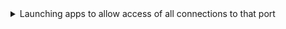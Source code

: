 

<details>
<summary> Launching apps to allow access of all connections to that port </summary>

![screenshot](image-1.png)
    ----------------------
    in **host** --listen param :
        put :  `0.0.0.0` instead of `127.0.0.1`

        - this will allow it to listen on all interfaces, and you will be able to access site on following address:
            `https://192.168.0.201:8191/`

            Both in MWPC1 and MWPC2


